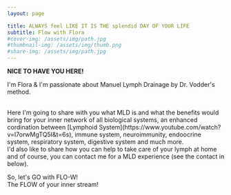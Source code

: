 ```yaml
---
layout: page

title: ALWAYS feel LIKE IT IS THE splendid DAY OF YOUR LIFE
subtitle: Flow with Flora
#cover-img: /assets/img/path.jpg
#thumbnail-img: /assets/img/thumb.png
#share-img: /assets/img/path.jpg
---
```


**NICE TO HAVE YOU HERE!**

I'm Flora & I'm passionate about Manuel Lymph Drainage by Dr. Vodder's method.

<br>
Here I'm going to share with you what MLD is and what the benefits would bring for your inner network of all biological systems, an enhanced cordination between [Lymphoid System](https://www.youtube.com/watch?v=I7orwMgTQ5I&t=6s), immune system, neuroimmunity, endoocrine system, respiratory system, digestive system and much more. 
<br>
I'd also like to share how you can help to take care of your lymph at home and of course, you can contact me for a MLD experience (see the contact in below).

So, let's GO with FLO-W! 
<br>
The FLOW of your inner stream!

